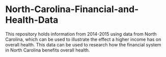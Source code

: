 # North-Carolina-Financial-and-Health-Data
This repository holds information from 2014-2015 using data from North Carolina, which can be used to illustrate the effect a higher income has on overall health.
This data can be used to research how the financial system in North Carolina benefits overall health.
